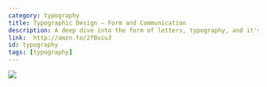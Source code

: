 ```yaml
---
category: typography
title: Typographic Design — Form and Communication
description: A deep dive into the form of letters, typography, and it's uses.
link:  http://amzn.to/2fBuiuJ
id: typography
tags: [typography]
---
```

<a target="_blank"  href="https://www.amazon.com/gp/product/1118715764/ref=as_li_tl?ie=UTF8&camp=1789&creative=9325&creativeASIN=1118715764&linkCode=as2&tag=compassofdesi-20&linkId=641576c51d3459605c228d25062b7772"><img border="0" src="//ws-na.amazon-adsystem.com/widgets/q?_encoding=UTF8&MarketPlace=US&ASIN=1118715764&ServiceVersion=20070822&ID=AsinImage&WS=1&Format=_SL250_&tag=compassofdesi-20" ></a><img src="//ir-na.amazon-adsystem.com/e/ir?t=compassofdesi-20&l=am2&o=1&a=1118715764" width="1" height="1" border="0" alt="" style="border:none !important; margin:0px !important;" />
